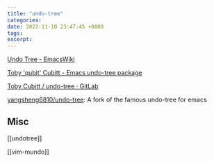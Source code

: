```yaml
---
title: "undo-tree"
categories: 
date: 2022-11-10 23:47:45 +0800
tags: 
excerpt: 
---
```


[Undo Tree - EmacsWiki](https://www.emacswiki.org/emacs/UndoTree)

[Toby 'qubit' Cubitt - Emacs undo-tree package](https://www.dr-qubit.org/undo-tree.html)

[Toby Cubitt / undo-tree · GitLab](https://gitlab.com/tsc25/undo-tree)

[yangsheng6810/undo-tree](https://github.com/yangsheng6810/undo-tree): A fork of the famous undo-tree for emacs

 
## Misc


[[undotree]]

[[vim-mundo]]

